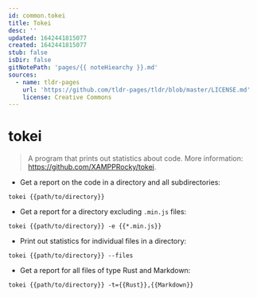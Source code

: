 ```yaml
---
id: common.tokei
title: Tokei
desc: ''
updated: 1642441815077
created: 1642441815077
stub: false
isDir: false
gitNotePath: 'pages/{{ noteHiearchy }}.md'
sources:
  - name: tldr-pages
    url: 'https://github.com/tldr-pages/tldr/blob/master/LICENSE.md'
    license: Creative Commons
---
```

# tokei

> A program that prints out statistics about code.
> More information: <https://github.com/XAMPPRocky/tokei>.

- Get a report on the code in a directory and all subdirectories:

`tokei {{path/to/directory}}`

- Get a report for a directory excluding `.min.js` files:

`tokei {{path/to/directory}} -e {{*.min.js}}`

- Print out statistics for individual files in a directory:

`tokei {{path/to/directory}} --files`

- Get a report for all files of type Rust and Markdown:

`tokei {{path/to/directory}} -t={{Rust}},{{Markdown}}`

